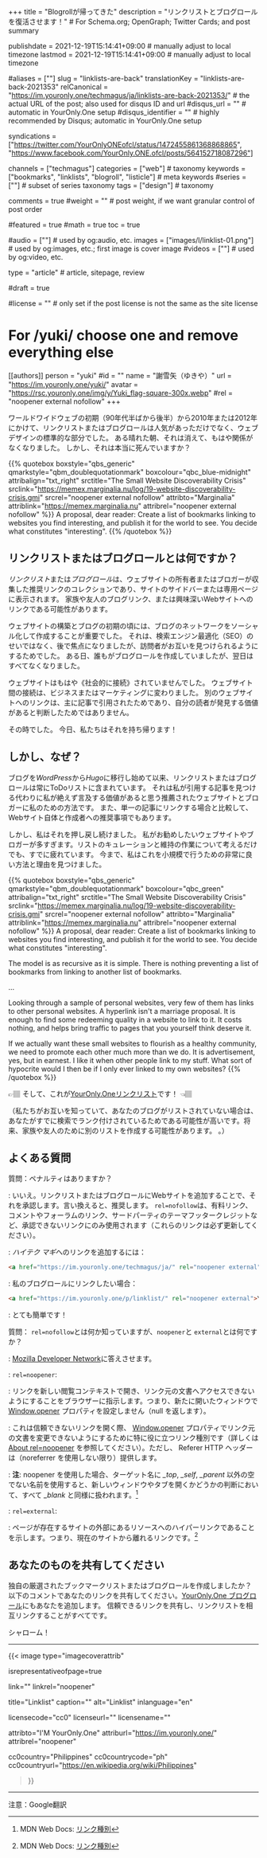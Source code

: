 +++
title = "Blogrollが帰ってきた"
description = "リンクリストとブログロールを復活させます！"                                                    # For Schema.org; OpenGraph; Twitter Cards; and post summary

publishdate = 2021-12-19T15:14:41+09:00                                        # manually adjust to local timezone
lastmod = 2021-12-19T15:14:41+09:00                                        # manually adjust to local timezone

#aliases = [""]
slug = "linklists-are-back"
translationKey = "linklists-are-back-2021353"
relCanonical = "https://im.youronly.one/techmagus/ja/linklists-are-back-2021353/"                                                   # the actual URL of the post; also used for disqus ID and url
#disqus_url = ""                                                    # automatic in YourOnly.One setup
#disqus_identifier = ""                                             # highly recommended by Disqus; automatic in YourOnly.One setup

syndications = ["https://twitter.com/YourOnlyONEofcl/status/1472455861368868865", "https://www.facebook.com/YourOnly.ONE.ofcl/posts/564152718087296"]

channels = ["techmagus"]
categories = ["web"]                                                   # taxonomy
keywords = ["bookmarks", "linklists", "blogroll", "listicle"]                                                     # meta keywords
#series = [""]                                                       # subset of series taxonomy
tags = ["design"]                                                         # taxonomy

comments = true
#weight = ""                                                        # post weight, if we want granular control of post order

#featured = true
#math = true
toc = true

#audio = [""]                                                        # used by og:audio, etc.
images = ["images/l/linklist-01.png"]                                                       # used by og:images, etc.; first image is cover image
#videos = [""]                                                       # used by og:video, etc.

type = "article"                                                           # article, sitepage, review

#draft = true

#license = ""                                                       # only set if the post license is not the same as the site license

# For /yuki/ choose one and remove everything else
[[authors]]
  person = "yuki"
  #id = ""
  name = "謝雪矢（ゆきや）"
  url = "https://im.youronly.one/yuki/"
  avatar = "https://rsc.youronly.one/img/y/Yuki_flag-square-300x.webp"
  #rel = "noopener external nofollow"
+++

ワールドワイドウェブの初期（90年代半ばから後半）から2010年または2012年にかけて、リンクリストまたはブログロールは人気があっただけでなく、ウェブデザインの標準的な部分でした。 ある晴れた朝、それは消えて、もはや関係がなくなりました。 しかし、それは本当に死んでいますか？

<!--more-->

{{% quotebox boxstyle="qbs_generic" qmarkstyle="qbm_doublequotationmark" boxcolour="qbc_blue-midnight" attribalign="txt_right" srctitle="The Small Website Discoverability Crisis" srclink="https://memex.marginalia.nu/log/19-website-discoverability-crisis.gmi" srcrel="noopener external nofollow" attribto="Marginalia" attriblink="https://memex.marginalia.nu" attribrel="noopener external nofollow" %}}
A proposal, dear reader: Create a list of bookmarks linking to websites you find interesting, and publish it for the world to see. You decide what constitutes "interesting".
{{% /quotebox %}}

## リンクリストまたはブログロールとは何ですか？

*リンクリスト*または*ブログロール*は、ウェブサイトの所有者またはブロガーが収集した推奨リンクのコレクションであり、サイトのサイドバーまたは専用ページに表示されます。 家族や友人のブログリンク、または興味深いWebサイトへのリンクである可能性があります。

ウェブサイトの構築とブログの初期の頃には、ブログのネットワークをソーシャル化して作成することが重要でした。 それは、検索エンジン最適化（SEO）のせいではなく、後で焦点になりましたが、訪問者がお互いを見つけられるようにするためでした。 ある日、誰もがブログロールを作成していましたが、翌日はすべてなくなりました。

ウェブサイトはもはや《社会的に接続》されていませんでした。 ウェブサイト間の接続は、ビジネスまたはマーケティングに変わりました。 別のウェブサイトへのリンクは、主に記事で引用されたためであり、自分の読者が発見する価値があると判断したためではありません。

その時でした。 今日、私たちはそれを持ち帰ります！

## しかし、なぜ？

ブログを*WordPress*から*Hugo*に移行し始めて以来、リンクリストまたはブログロールは常にToDoリストに含まれています。 それは私が引用する記事を見つける代わりに私が絶えず言及する価値があると思う推薦されたウェブサイトとブロガーに私のための方法です。 また、単一の記事にリンクする場合と比較して、Webサイト自体と作成者への推奨事項でもあります。

しかし、私はそれを押し戻し続けました。 私がお勧めしたいウェブサイトやブロガーが多すぎます。リストのキュレーションと維持の作業について考えるだけでも、すでに疲れています。 今まで、私はこれを小規模で行うための非常に良い方法と理由を見つけました。

{{% quotebox boxstyle="qbs_generic" qmarkstyle="qbm_doublequotationmark" boxcolour="qbc_green" attribalign="txt_right" srctitle="The Small Website Discoverability Crisis" srclink="https://memex.marginalia.nu/log/19-website-discoverability-crisis.gmi" srcrel="noopener external nofollow" attribto="Marginalia" attriblink="https://memex.marginalia.nu" attribrel="noopener external nofollow" %}}
A proposal, dear reader: Create a list of bookmarks linking to websites you find interesting, and publish it for the world to see. You decide what constitutes "interesting".

The model is as recursive as it is simple. There is nothing preventing a list of bookmarks from linking to another list of bookmarks.

…

Looking through a sample of personal websites, very few of them has links to other personal websites. A hyperlink isn't a marriage proposal. It is enough to find some redeeming quality in a website to link to it. It costs nothing, and helps bring traffic to pages that you yourself think deserve it.

If we actually want these small websites to flourish as a healthy community, we need to promote each other much more than we do. It is advertisement, yes, but in earnest. I like it when other people link to my stuff. What sort of hypocrite would I then be if I only ever linked to my own websites?
{{% /quotebox %}}

<span class="unicode_emoji">👉🏽</span> そして、これが[YourOnly.Oneリンクリスト](https://im.youronly.one/p/linklist/)です！ <span class="unicode_emoji">👈🏽</span>

（私たちがお互いを知っていて、あなたのブログがリストされていない場合は、あなたがすでに検索でランク付けされているためである可能性が高いです。将来、家族や友人のために別のリストを作成する可能性があります。 。）

## よくある質問

質問：ペナルティはありますか？

: いいえ。リンクリストまたはブログロールにWebサイトを追加することで、それを承認します。言い換えると、推奨します。 `rel=nofollow`は、有料リンク、コメントやフォーラムのリンク、サードパーティのテーマフッタークレジットなど、承認できないリンクにのみ使用されます（これらのリンクは必ず更新してください）。

: *ハイテク マギ*へのリンクを追加するには：

  ```html
  <a href="https://im.youronly.one/techmagus/ja/" rel="noopener external">ハイテク マギ</a>
  ```

: 私のブログロールにリンクしたい場合：

  ```html
  <a href="https://im.youronly.one/p/linklist/" rel="noopener external">YourOnly.One ブログロール</a>
  ```

: とても簡単です！

質問： `rel=nofollow`とは何か知っていますが、`noopener`と `external`とは何ですか？

: [Mozilla Developer Network](https://developer.mozilla.org)に答えさせます。

: `rel=noopener`:

  : リンクを新しい閲覧コンテキストで開き、リンク元の文書へアクセスできないようにすることをブラウザーに指示します。つまり、新たに開いたウィンドウで [Window.opener](https://developer.mozilla.org/en-US/docs/Web/API/Window/opener) プロパティを設定しません（null を返します）。

  : これは信頼できないリンクを開く際、 [Window.opener](https://developer.mozilla.org/en-US/docs/Web/API/Window/opener) プロパティでリンク元の文書を変更できないようにするために特に役に立つリンク種別です（詳しくは [About rel=noopener](https://mathiasbynens.github.io/rel-noopener/) を参照してください）。ただし、 Referer HTTP ヘッダーは（noreferrer を使用しない限り）提供します。

  : **注**: noopener を使用した場合、ターゲット名に *_top*, *_self*, *_parent* 以外の空でない名前を使用すると、新しいウィンドウやタブを開くかどうかの判断において、すべて *_blank* と同様に扱われます。[^a]

: `rel=external`:

  : ページが存在するサイトの外部にあるリソースへのハイパーリンクであることを示します。つまり、現在のサイトから離れるリンクです。[^a]

[^a]: MDN Web Docs: [リンク種別](https://developer.mozilla.org/ja/docs/Web/HTML/Link_types)

## あなたのものを共有してください

独自の厳選されたブックマークリストまたはブログロールを作成しましたか？ 以下のコメントであなたのリンクを共有してください。[YourOnly.One ブログロール](https://im.youronly.one/p/linklist/)にもあなたを追加します。 信頼できるリンクを共有し、リンクリストを相互リンクすることがすべてです。

シャローム！

---

{{< image
  type="imagecoverattrib"

  isrepresentativeofpage=true

  link=""
  linkrel="noopener"

  title="Linklist"
  caption=""
  alt="Linklist"
  inlanguage="en"

  licensecode="cc0"
  licenseurl=""
  licensename=""

  attribto="I'M YourOnly.One"
  attriburl="https://im.youronly.one/"
  attribrel="noopener"

  cc0country="Philippines"
  cc0countrycode="ph"
  cc0countryurl="https://en.wikipedia.org/wiki/Philippines"
>}}

---

注意：Google翻訳

